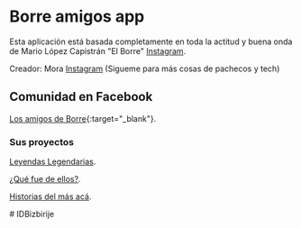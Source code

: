 # Borre amigos app

Esta aplicación está basada completamente en toda la actitud y buena onda de Mario López Capistrán "El Borre" [Instagram](https://www.instagram.com/mariolopezcapi).

Creador: Mora [Instagram](https://www.instagram.com/ladelaintuicion) (Sigueme para más cosas de pachecos y tech)

## Comunidad en Facebook

[Los amigos de Borre](https://www.facebook.com/groups/280809279600262){:target="_blank"}.

### Sus proyectos

[Leyendas Legendarias](https://www.youtube.com/channel/UCugC9R-gE-6mgUgIqNy387Q).

[¿Qué fue de ellos?](https://www.youtube.com/channel/UCKxteDMWj-d7JDpkTwMxUIQ).

[Historias del más acá](https://www.youtube.com/results?search_query=historias+del+mas+aca).

#   I D B i z b i r i j e  
 